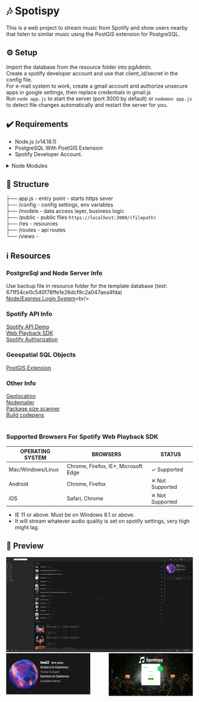 # :notes: Spotispy
  This is a web project to stream music from Spotify and show users nearby that listen to similar music using the PostGIS extension for PostgreSQL.

## ⚙️ Setup <br/>
  Import the database from the resource folder into pgAdmin. <br/>
  Create a spotify developer account and use that client_id/secret in the config file. <br/>
  For e-mail system to work, create a gmail account and authorize unsecure apps in google settings, then replace credentials in gmail.js <br/>
  Run ```node app.js``` to start the server (port 3000 by default) or ```nodemon app.js``` to detect file changes automatically and restart the server for you. <br/>

## ✔️ Requirements  <br/>
- Node.js (v14.16.1)
- PostgreSQL With PostGIS Extension
- Spotify Developer Account.
<details>
           <summary>Node Modules</summary>
            <p>- Express -  npm install express</p>
            <p>- Express Sessions - npm install express-session</p>
            <p>- Express Flash - npm install express-flash</p>
            <p>- Postgresql for Node.js - npm install mpg</p>
            <p>- EJS - npm install ejs</p>
            <p>- Crypto-js - npm install crypto-js</p>
            <p>- Nodemailer - npm install nodemailer</p>
            <p>- Multer - npm install multer</p>
            <p>- Cookie-parser - npm cookie-parser</p>
            <p>- Querystring - npm install querystring</p>
            <p>- Spotify web api node - npm install spotify-web-api-node</p>
            <p>- Morgan - npm install morgan</p>
            <p>- Nodemon - npm install nodemon</p>
            <p>- Colors - npm install colors</p> 
</details>

## 📁 Structure  <br/>
  ├── app.js	-	entry point - starts https sever <br/>
  ├── /config		-	config settings, env variables <br/>
  ├── /models		-	data access layer, business logic	 <br/>
  ├── /public	 - public files ```https://localhost:3000/(filepath)```	<br>
  ├── /res		-	resources  <br/> 
  ├── /routes		- api routes <br/>
  └── /views		-  <br/>
 
## ℹ️ Resources <br>
### PostgreSql and Node Server Info  <br/>
Use backup file in resource folder for the template database (test: 671f54ce0c540f78ffe1e26dcf9c2a047aea4fda)<br/>
[Node/Express Login System](https://codeshack.io/basic-login-system-nodejs-express-mysql/#:~:text=Getting%20Started,js.)<br/>

### Spotify API Info  <br/>
[Spotify API Demo](https://github.com/mujibsardar/spotify_jquery_only)<br/>
[Web Playback SDK](https://developer.spotify.com/documentation/web-playback-sdk/)<br/>
[Spotify Authorization](https://developer.spotify.com/documentation/general/guides/authorization-guide/)<br/>

### Geospatial SQL Objects  <br/>
[PostGIS Extension](https://postgis.net/)<br/>

### Other Info  <br/>
[Geolocation](https://www.w3schools.com/html/tryit.asp?filename=tryhtml5_geolocation_map_script)<br/>
[Nodemailer](https://blog.mailtrap.io/nodemailer-gmail/)<br/>
[Package size scanner](https://bundlephobia.com/scan)<br/>
[Build codepens](https://www.youtube.com/watch?v=rtdGg4Ttb4M)<br/>
<br/>

### Supported Browsers For Spotify Web Playback SDK  <br/>
|OPERATING SYSTEM  |   	BROWSERS   |	STATUS   |
| ---------------- | ------------- | --------- |
| Mac/Windows/Linux  | Chrome, Firefox, IE*, Microsoft Edge |✓ Supported |
|    Android       |Chrome, Firefox	      |   ✕ Not Supported   |
|         iOS    |	 Safari, Chrome   | ✕ Not Supported   |
* IE 11 or above. Must be on Windows 8.1 or above. 
* It will stream whatever audio quality is set on spotify settings, very high might lag.

## :art: Preview
<img src="/res/Img/preview/home.png">
<img align="left" width="45%"  src="/res/Img/preview/distance.png">
<img align="right" width="45%" src="/res/Img/preview/login.png">



